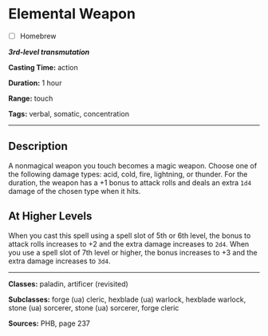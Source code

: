 # Elemental Weapon

- [ ] Homebrew

***3rd-level transmutation***

**Casting Time:** action

**Duration:** 1 hour

**Range:** touch

**Tags:** verbal, somatic, concentration

---

## Description
A nonmagical weapon you touch becomes a magic weapon.
Choose one of the following damage types: acid, cold, fire, lightning, or thunder.
For the duration, the weapon has a +1 bonus to attack rolls and deals an extra `1d4` damage of the chosen type when it hits.

## At Higher Levels
When you cast this spell using a spell slot of 5th or 6th level, the bonus to attack rolls increases to +2 and the extra damage increases to `2d4`.
When you use a spell slot of 7th level or higher, the bonus increases to +3 and the extra damage increases to `3d4`.

---

**Classes:** paladin, artificer (revisited)

**Subclasses:** forge (ua) cleric, hexblade (ua) warlock, hexblade warlock, stone (ua) sorcerer, stone (ua) sorcerer, forge cleric

**Sources:** PHB, page 237

